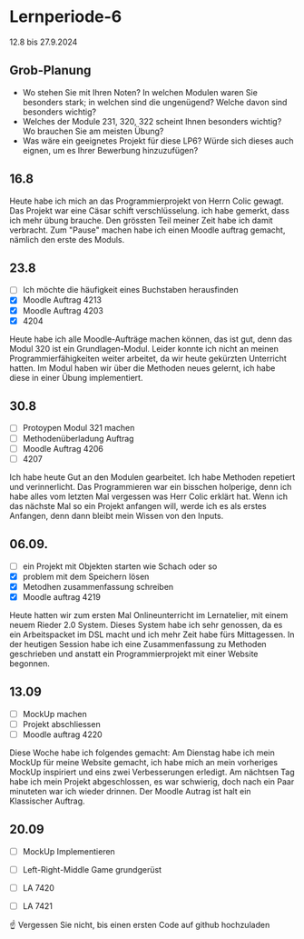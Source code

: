 # Lernperiode-6


12.8 bis 27.9.2024

## Grob-Planung

- Wo stehen Sie mit Ihren Noten? In welchen Modulen waren Sie besonders stark; in welchen sind die ungenügend? Welche davon sind besonders wichtig?
- Welches der Module 231, 320, 322 scheint Ihnen besonders wichtig? Wo brauchen Sie am meisten Übung?
- Was wäre ein geeignetes Projekt für diese LP6? Würde sich dieses auch eignen, um es Ihrer Bewerbung hinzuzufügen?
## 16.8
Heute habe ich mich an das Programmierprojekt von Herrn Colic gewagt. Das Projekt war eine Cäsar schift verschlüsselung. ich habe gemerkt, dass ich mehr übung brauche. Den grössten Teil meiner Zeit habe ich damit verbracht. Zum "Pause" machen habe ich einen Moodle auftrag gemacht, nämlich den erste des Moduls. 


## 23.8
- [ ] Ich möchte die häufigkeit eines Buchstaben herausfinden
- [X] Moodle Auftrag 4213
- [X] Moodle Auftrag 4203
- [X] 4204

Heute habe ich alle Moodle-Aufträge machen können, das ist gut, denn das Modul 320 ist ein Grundlagen-Modul. Leider konnte ich nicht an meinen Programmierfähigkeiten weiter arbeitet, da wir heute gekürzten Unterricht hatten. Im Modul haben wir über die Methoden neues gelernt, ich habe diese in einer Übung implementiert.


## 30.8
- [ ] Protoypen Modul 321 machen
- [ ] Methodenüberladung Auftrag
- [ ] Moodle Auftrag 4206
- [ ] 4207

Ich habe heute Gut an den Modulen gearbeitet. Ich habe Methoden repetiert und verinnerlicht. Das Programmieren war ein bisschen holperige, denn ich habe alles vom letzten Mal vergessen was Herr Colic erklärt hat. Wenn ich das nächste Mal so ein Projekt anfangen will, werde ich es als erstes Anfangen, denn dann bleibt mein Wissen von den Inputs. 


## 06.09.
- [ ] ein Projekt mit Objekten starten wie Schach oder so
- [x] problem mit dem Speichern lösen
- [X] Metodhen zusammenfassung schreiben
- [x] Moodle auftrag 4219

Heute hatten wir zum ersten Mal Onlineunterricht im Lernatelier, mit einem neuem Rieder 2.0 System. Dieses System habe ich sehr genossen, da es ein Arbeitspacket im DSL macht und ich mehr Zeit habe fürs Mittagessen. In der heutigen Session habe ich eine Zusammenfassung zu Methoden geschrieben und anstatt ein Programmierprojekt mit einer Website begonnen.

## 13.09
- [ ] MockUp machen
- [ ] Projekt abschliessen
- [ ] Moodle auftrag 4220

Diese Woche habe ich folgendes gemacht: Am Dienstag habe ich mein MockUp für meine Website gemacht, ich habe mich an mein vorheriges MockUp inspiriert und eins zwei Verbesserungen erledigt. Am nächtsen Tag habe ich mein Projekt abgeschlossen, es war schwierig, doch nach ein Paar minuteten war ich wieder drinnen. Der Moodle Autrag ist halt ein Klassischer Auftrag.

## 20.09
- [ ] MockUp Implementieren
- [ ] Left-Right-Middle Game grundgerüst
- [ ] LA 7420
- [ ] LA 7421






☝️ Vergessen Sie nicht, bis einen ersten Code auf github hochzuladen
